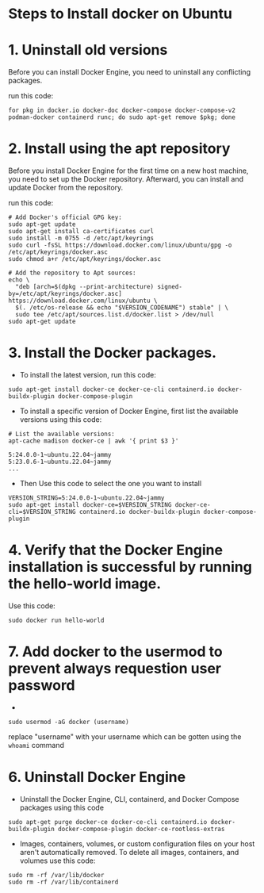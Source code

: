 # Steps to Install docker on Ubuntu

# 1. Uninstall old versions

Before you can install Docker Engine, you need to uninstall any conflicting packages.

run this code:

```
for pkg in docker.io docker-doc docker-compose docker-compose-v2 podman-docker containerd runc; do sudo apt-get remove $pkg; done
```

# 2. Install using the apt repository

Before you install Docker Engine for the first time on a new host machine, you need to set up the Docker repository. Afterward, you can install and update Docker from the repository.

run this code: 

```
# Add Docker's official GPG key:
sudo apt-get update
sudo apt-get install ca-certificates curl
sudo install -m 0755 -d /etc/apt/keyrings
sudo curl -fsSL https://download.docker.com/linux/ubuntu/gpg -o /etc/apt/keyrings/docker.asc
sudo chmod a+r /etc/apt/keyrings/docker.asc

# Add the repository to Apt sources:
echo \
  "deb [arch=$(dpkg --print-architecture) signed-by=/etc/apt/keyrings/docker.asc] https://download.docker.com/linux/ubuntu \
  $(. /etc/os-release && echo "$VERSION_CODENAME") stable" | \
  sudo tee /etc/apt/sources.list.d/docker.list > /dev/null
sudo apt-get update
```
# 3. Install the Docker packages.

- To install the latest version, run this code:

```
sudo apt-get install docker-ce docker-ce-cli containerd.io docker-buildx-plugin docker-compose-plugin
```

- To install a specific version of Docker Engine, first list the available versions using this code:

```
# List the available versions:
apt-cache madison docker-ce | awk '{ print $3 }'

5:24.0.0-1~ubuntu.22.04~jammy
5:23.0.6-1~ubuntu.22.04~jammy
...
```

- Then Use this code to select the one you want to install

```
VERSION_STRING=5:24.0.0-1~ubuntu.22.04~jammy
sudo apt-get install docker-ce=$VERSION_STRING docker-ce-cli=$VERSION_STRING containerd.io docker-buildx-plugin docker-compose-plugin

```

# 4. Verify that the Docker Engine installation is successful by running the hello-world image.

Use this code: 

```
sudo docker run hello-world

```

# 7. Add docker to the usermod to prevent always requestion user password

- 
```
sudo usermod -aG docker (username)
```

replace "username" with your username which can be gotten using the ``whoami`` command

# 6. Uninstall Docker Engine

- Uninstall the Docker Engine, CLI, containerd, and Docker Compose packages using this code

```
sudo apt-get purge docker-ce docker-ce-cli containerd.io docker-buildx-plugin docker-compose-plugin docker-ce-rootless-extras
```

- Images, containers, volumes, or custom configuration files on your host aren't automatically removed. To delete all images, containers, and volumes use this code: 

```
sudo rm -rf /var/lib/docker
sudo rm -rf /var/lib/containerd
```
